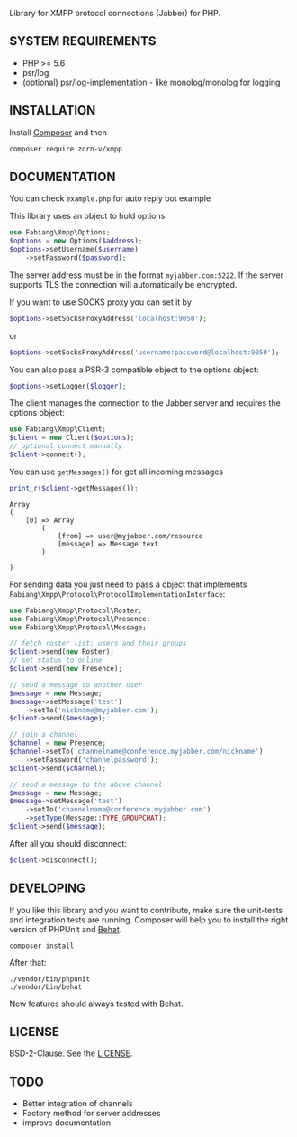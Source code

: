 Library for XMPP protocol connections (Jabber) for PHP.

## SYSTEM REQUIREMENTS

- PHP >= 5.6
- psr/log
- (optional) psr/log-implementation - like monolog/monolog for logging

## INSTALLATION

Install [Composer](https://getcomposer.org/download/) and then

```bash
composer require zorn-v/xmpp
```

## DOCUMENTATION

You can check `example.php` for auto reply bot example

This library uses an object to hold options:

```php
use Fabiang\Xmpp\Options;
$options = new Options($address);
$options->setUsername($username)
    ->setPassword($password);
```

The server address must be in the format `myjabber.com:5222`.
If the server supports TLS the connection will automatically be encrypted.

If you want to use SOCKS proxy you can set it by

```php
$options->setSocksProxyAddress('localhost:9050');
```

or

```php
$options->setSocksProxyAddress('username:password@localhost:9050');
```

You can also pass a PSR-3 compatible object to the options object:

```php
$options->setLogger($logger);
```

The client manages the connection to the Jabber server and requires the options object:

```php
use Fabiang\Xmpp\Client;
$client = new Client($options);
// optional connect manually
$client->connect();
```

You can use `getMessages()` for get all incoming messages

```php
print_r($client->getMessages());
```

```
Array
(
    [0] => Array
        (
            [from] => user@myjabber.com/resource
            [message] => Message text
        )

)
```

For sending data you just need to pass a object that implements `Fabiang\Xmpp\Protocol\ProtocolImplementationInterface`:

```php
use Fabiang\Xmpp\Protocol\Roster;
use Fabiang\Xmpp\Protocol\Presence;
use Fabiang\Xmpp\Protocol\Message;

// fetch roster list; users and their groups
$client->send(new Roster);
// set status to online
$client->send(new Presence);

// send a message to another user
$message = new Message;
$message->setMessage('test')
    ->setTo('nickname@myjabber.com');
$client->send($message);

// join a channel
$channel = new Presence;
$channel->setTo('channelname@conference.myjabber.com/nickname')
    ->setPassword('channelpassword');
$client->send($channel);

// send a message to the above channel
$message = new Message;
$message->setMessage('test')
    ->setTo('channelname@conference.myjabber.com')
    ->setType(Message::TYPE_GROUPCHAT);
$client->send($message);
```

After all you should disconnect:

```php
$client->disconnect();
```

## DEVELOPING

If you like this library and you want to contribute, make sure the unit-tests and integration tests are running.
Composer will help you to install the right version of PHPUnit and [Behat](http://behat.org/).

    composer install

After that:

    ./vendor/bin/phpunit
    ./vendor/bin/behat

New features should always tested with Behat.

## LICENSE

BSD-2-Clause. See the [LICENSE](LICENSE.md).

## TODO

- Better integration of channels
- Factory method for server addresses
- improve documentation
